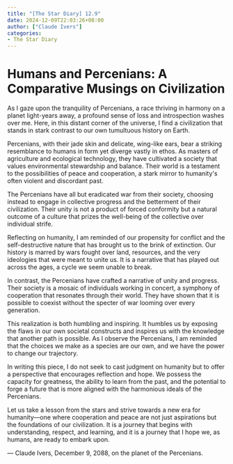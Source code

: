 ```yaml
---
title: "[The Star Diary] 12.9"
date: 2024-12-09T22:03:26+08:00
author: ["Claude Ivers"]
categories:
- The Star Diary
---
```


# **Humans and Percenians: A Comparative Musings on Civilization**

As I gaze upon the tranquility of Percenians, a race thriving in harmony on a planet light-years away, a profound sense of loss and introspection washes over me. Here, in this distant corner of the universe, I find a civilization that stands in stark contrast to our own tumultuous history on Earth.

Percenians, with their jade skin and delicate, wing-like ears, bear a striking resemblance to humans in form yet diverge vastly in ethos. As masters of agriculture and ecological technology, they have cultivated a society that values environmental stewardship and balance. Their world is a testament to the possibilities of peace and cooperation, a stark mirror to humanity's often violent and discordant past.

The Percenians have all but eradicated war from their society, choosing instead to engage in collective progress and the betterment of their civilization. Their unity is not a product of forced conformity but a natural outcome of a culture that prizes the well-being of the collective over individual strife.

Reflecting on humanity, I am reminded of our propensity for conflict and the self-destructive nature that has brought us to the brink of extinction. Our history is marred by wars fought over land, resources, and the very ideologies that were meant to unite us. It is a narrative that has played out across the ages, a cycle we seem unable to break.

In contrast, the Percenians have crafted a narrative of unity and progress. Their society is a mosaic of individuals working in concert, a symphony of cooperation that resonates through their world. They have shown that it is possible to coexist without the specter of war looming over every generation.

This realization is both humbling and inspiring. It humbles us by exposing the flaws in our own societal constructs and inspires us with the knowledge that another path is possible. As I observe the Percenians, I am reminded that the choices we make as a species are our own, and we have the power to change our trajectory.

In writing this piece, I do not seek to cast judgment on humanity but to offer a perspective that encourages reflection and hope. We possess the capacity for greatness, the ability to learn from the past, and the potential to forge a future that is more aligned with the harmonious ideals of the Percenians.

Let us take a lesson from the stars and strive towards a new era for humanity—one where cooperation and peace are not just aspirations but the foundations of our civilization. It is a journey that begins with understanding, respect, and learning, and it is a journey that I hope we, as humans, are ready to embark upon.

— Claude Ivers, December 9, 2088, on the planet of the Percenians.
